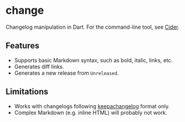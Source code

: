 # change
Changelog manipulation in Dart. For the command-line tool, see [Cider](https://pub.dev/packages/cider).

## Features
- Supports basic Markdown syntax, such as bold, italic, links, etc.
- Generates diff links.
- Generates a new release from `Unreleased`.

## Limitations
- Works with changelogs following [keepachangelog](https://keepachangelog.com/en/1.0.0/) format only.
- Complex Markdown (e.g. inline HTML) will probably not work.
